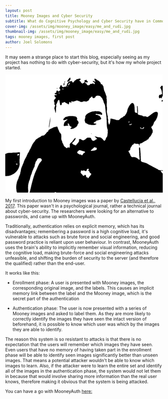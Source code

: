 ```yaml
---
layout: post
title: Mooney Images and Cyber Security
subtitle: What do Cognitive Psychology and Cyber Security have in Common?
cover-img: /assets/img/mooney_image/easy/me_and_rudi.jpg
thumbnail-img: /assets/img/mooney_image/easy/me_and_rudi.jpg
tags: mooney images, first post
author: Joel Solomons
---
```


It may seem a strange place to start this blog, especially seeing as my project has nothing to do with cyber-security, but it's how my whole project started.

![Me and my Cat as a Mooney Image](/assets/img/mooney_images/easy/me_and_rudi.jpg)

My first introduction to Mooney images was a paper by [Castellucia et al., 2017](https://inria.hal.science/hal-01109765). This paper wasn't in a psychological journal, rather a technical journal about cyber-security. The researchers were looking for an alternative to passwords, and came up with MooneyAuth.

Traditionally, authentication relies on explicit memory, which has its disadvantages; remembering a password is a high cognitive load, it's vulnerable to attacks such as brute force and social engineering, and good password practice is reliant upon user behaviour. In contrast, MooneyAuth uses the brain's ability to implicitly remember visual information, reducing the cognitive load, making brute-force and social engineering attacks unfeasible, and shifting the burden of security to the server (and therefore the qualified) rather than the end-user.

It works like this:

-   Enrollment phase: A user is presented with Mooney images, the corresponding original image, and the labels. This causes an implicit memory link between the label and the Mooney image, which is the secret part of the authentication

-   Authentication phase: The user is now presented with a series of Mooney images and asked to label them. As they are more likely to correctly identify the images they have seen the intact version of beforehand, it is possible to know which user was which by the images they are able to identify.

The reason this system is so resistant to attacks is that there is no expectation that the users will remember which images they have seen. Even users that have no memory of having taken part in the enrollment phase will be able to identify seen images significantly better than unseen images. That means a potential attacker wouldn't be able to know which images to learn. Also, if the attacker were to learn the entire set and identify all of the images in the authentication phase, the system would not let them in because that would involve sharing more information than the real user knows, therefore making it obvious that the system is being attacked.

You can have a go with MooneyAuth [here:](https://mooneyauth.org/static/index.php)
